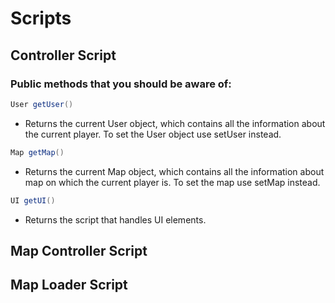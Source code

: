 # Scripts

## Controller Script

### Public methods that you should be aware of:

```csharp
User getUser()
```

- Returns the current User object, which contains all the information about the current player. To set the User object use setUser instead.

```csharp
Map getMap()
```

- Returns the current Map object, which contains all the information about map on which the current player is. To set the map use setMap instead.

```csharp
UI getUI()
```

- Returns the script that handles UI elements.

## Map Controller Script

## Map Loader Script
